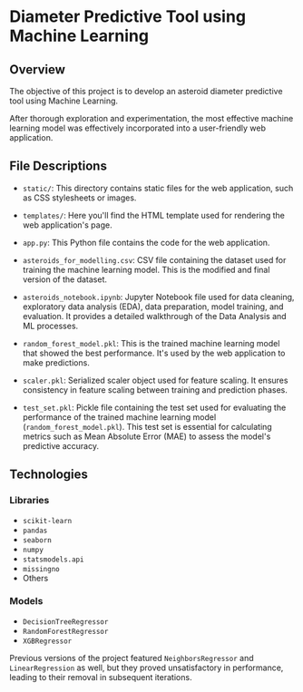 
# Diameter Predictive Tool using Machine Learning

## Overview

The objective of this project is to develop an asteroid diameter predictive tool using Machine Learning.

After thorough exploration and experimentation, the most effective machine learning model was effectively incorporated into a user-friendly web application.


## File Descriptions

- `static/`: This directory contains static files for the web application, such as CSS stylesheets or images.

- `templates/`: Here you'll find the HTML template used for rendering the web application's page.

- `app.py`: This Python file contains the code for the web application.

- `asteroids_for_modelling.csv`: CSV file containing the dataset used for training the machine learning model. This is the modified and final version of the dataset.

- `asteroids_notebook.ipynb`: Jupyter Notebook file used for data cleaning, exploratory data analysis (EDA), data preparation, model training, and evaluation. It provides a detailed walkthrough of the Data Analysis and ML processes.

- `random_forest_model.pkl`: This is the trained machine learning model that showed the best performance. It's used by the web application to make predictions.

- `scaler.pkl`: Serialized scaler object used for feature scaling. It ensures consistency in feature scaling between training and prediction phases.

- `test_set.pkl`: Pickle file containing the test set used for evaluating the performance of the trained machine learning model (`random_forest_model.pkl`). This test set is essential for calculating metrics such as Mean Absolute Error (MAE) to assess the model's predictive accuracy.

## Technologies

### Libraries

- `scikit-learn`
- `pandas`
- `seaborn`
- `numpy`
- `statsmodels.api`
- `missingno`
- Others

### Models

- `DecisionTreeRegressor`
- `RandomForestRegressor`
- `XGBRegressor`

Previous versions of the project featured `NeighborsRegressor` and `LinearRegression` as well, but they proved unsatisfactory in performance, leading to their removal in subsequent iterations.
